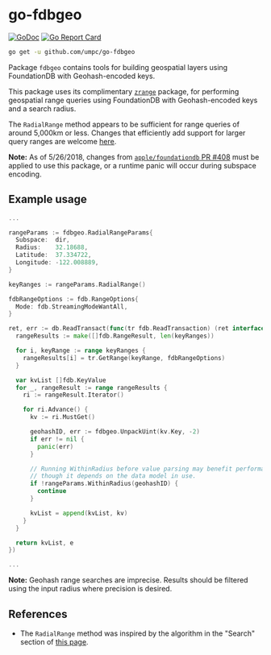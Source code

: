 # go-fdbgeo

[![GoDoc](https://godoc.org/github.com/umpc/go-fdbgeo?status.svg)](https://godoc.org/github.com/umpc/go-fdbgeo)
[![Go Report Card](https://goreportcard.com/badge/github.com/umpc/go-fdbgeo)](https://goreportcard.com/report/github.com/umpc/go-fdbgeo)

```sh
go get -u github.com/umpc/go-fdbgeo
```

Package `fdbgeo` contains tools for building geospatial layers using FoundationDB with Geohash-encoded keys.

This package uses its complimentary [`zrange`](https://github.com/umpc/go-zrange) package, for performing geospatial range queries using FoundationDB with Geohash-encoded keys and a search radius.

The `RadialRange` method appears to be sufficient for range queries of around 5,000km or less. Changes that efficiently add support for larger query ranges are welcome [here](https://github.com/umpc/go-zrange).

**Note:** As of 5/26/2018, changes from [`apple/foundationdb` PR #408](https://github.com/apple/foundationdb/pull/408) must be applied to use this package, or a runtime panic will occur during subspace encoding.

## Example usage

```go
...

rangeParams := fdbgeo.RadialRangeParams{
  Subspace:  dir,
  Radius:    32.18688,
  Latitude:  37.334722,
  Longitude: -122.008889,
}

keyRanges := rangeParams.RadialRange()

fdbRangeOptions := fdb.RangeOptions{
  Mode: fdb.StreamingModeWantAll,
}

ret, err := db.ReadTransact(func(tr fdb.ReadTransaction) (ret interface{}, e error) {
  rangeResults := make([]fdb.RangeResult, len(keyRanges))

  for i, keyRange := range keyRanges {
    rangeResults[i] = tr.GetRange(keyRange, fdbRangeOptions)
  }

  var kvList []fdb.KeyValue
  for _, rangeResult := range rangeResults {
    ri := rangeResult.Iterator()

    for ri.Advance() {
      kv := ri.MustGet()

      geohashID, err := fdbgeo.UnpackUint(kv.Key, -2)
      if err != nil {
        panic(err)
      }

      // Running WithinRadius before value parsing may benefit performance,
      // though it depends on the data model in use.
      if !rangeParams.WithinRadius(geohashID) {
        continue
      }

      kvList = append(kvList, kv)
    }
  }

  return kvList, e
})

...
```

**Note:** Geohash range searches are imprecise. Results should be filtered using the input radius where precision is desired.

## References

* The `RadialRange` method was inspired by the algorithm in the "Search" section of [this page](https://web.archive.org/web/20180526044934/https://github.com/yinqiwen/ardb/wiki/Spatial-Index#search).
